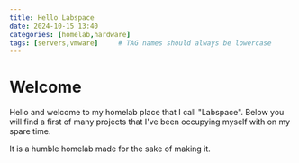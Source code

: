 ```yaml
---
title: Hello Labspace
date: 2024-10-15 13:40
categories: [homelab,hardware]
tags: [servers,vmware]     # TAG names should always be lowercase
---
```


# Welcome

 Hello and welcome to my homelab place that I call "Labspace".
 Below you will find a first of many projects that I've been occupying myself with on my spare time. 

 It is a humble homelab made for the sake of making it.

 

